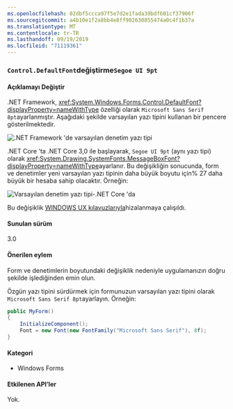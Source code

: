 ```yaml
---
ms.openlocfilehash: 02dbf5ccca97f5e7d2e1fada39bdf601cf37906f
ms.sourcegitcommit: a4b10e1f2a8bb4e8ff902630855474a0c4f1b37a
ms.translationtype: MT
ms.contentlocale: tr-TR
ms.lasthandoff: 09/19/2019
ms.locfileid: "71119361"
---
```

### <a name="controldefaultfont-changed-to-segoe-ui-9pt"></a>`Control.DefaultFont`değiştirme`Segoe UI 9pt` 

#### <a name="change-description"></a>Açıklamayı Değiştir

.NET Framework, <xref:System.Windows.Forms.Control.DefaultFont?displayProperty=nameWithType> özelliği olarak `Microsoft Sans Serif 8pt`ayarlanmıştır. Aşağıdaki şekilde varsayılan yazı tipini kullanan bir pencere gösterilmektedir.

![.NET Framework 'de varsayılan denetim yazı tipi](~/docs/images/core-changes/windowsforms/control-defaultfont-changed/defaultfont-framework.png)

.NET Core 'ta .NET Core 3,0 ile başlayarak, `Segoe UI 9pt` (aynı yazı tipi) olarak <xref:System.Drawing.SystemFonts.MessageBoxFont?displayProperty=nameWithType>ayarlanır. Bu değişikliğin sonucunda, form ve denetimler yeni varsayılan yazı tipinin daha büyük boyutu için% 27 daha büyük bir hesaba sahip olacaktır. Örneğin:

![Varsayılan denetim yazı tipi-.NET Core 'da](~/docs/images/core-changes/windowsforms/control-defaultfont-changed/defaultfont-core.png)

Bu değişiklik [WINDOWS UX kılavuzlarıyla](https://docs.microsoft.com/windows/win32/uxguide/vis-fonts#fonts-and-colors)hizalanmaya çalışıldı.

#### <a name="version-introduced"></a>Sunulan sürüm

3.0

#### <a name="recommended-action"></a>Önerilen eylem

Form ve denetimlerin boyutundaki değişiklik nedeniyle uygulamanızın doğru şekilde işlediğinden emin olun.

Özgün yazı tipini sürdürmek için formunuzun varsayılan yazı tipini olarak `Microsoft Sans Serif 8pt`ayarlayın. Örneğin:

```csharp
public MyForm()
{
    InitializeComponent();
    Font = new Font(new FontFamily("Microsoft Sans Serif"), 8f);
}
```

#### <a name="category"></a>Kategori

- Windows Forms

#### <a name="affected-apis"></a>Etkilenen API’ler

Yok.

<!--

### Affected APIs

- Not detectable via API analysis

-->